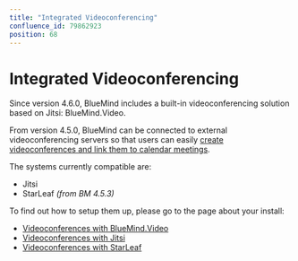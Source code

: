 ```yaml
---
title: "Integrated Videoconferencing"
confluence_id: 79862923
position: 68
---
```

# Integrated Videoconferencing


Since version 4.6.0, BlueMind includes a built-in videoconferencing solution based on Jitsi: BlueMind.Video.

From version 4.5.0, BlueMind can be connected to external videoconferencing servers so that users can easily [create videoconferences and link them to calendar meetings](/Guide_de_l_utilisateur/L_agenda/Lier_une_visioconférence_à_un_événement/).

The systems currently compatible are:

- Jitsi
- StarLeaf *(from BM 4.5.3)*


To find out how to setup them up, please go to the page about your install:


- [Videoconferences with BlueMind.Video](/Guide_de_l_administrateur/Configuration/Visioconférence_intégrée/Visioconférences_avec_BlueMind_Video/)
- [Videoconferences with Jitsi](/Guide_de_l_administrateur/Configuration/Visioconférence_intégrée/Visioconférences_avec_Jitsi/)
- [Videoconferences with StarLeaf](/Guide_de_l_administrateur/Configuration/Visioconférence_intégrée/Visioconferences_avec_StarLeaf/)


